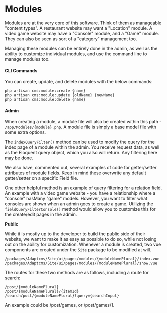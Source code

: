 # Modules

Modules are at the very core of this software. Think of them as manageable "content types". A restaurant website may want a "Location" module. A video game website may have a "Console" module, and a "Game" module. They can also be seen as sort of a "category" management too.

Managing these modules can be entirely done in the admin, as well as the ability to customize individual modules, and use the command line to manage modules too.

#### CLI Commands

You can create, update, and delete modules with the below commands:

```text
php artisan cms:module:create {name}
php artisan cms:module:update {oldName} {newName}
php artisan cms:module:delete {name}
```

#### Admin

When creating a module, a module file will also be created within this path - `/app/Modules/{module}.php`. A module file is simply a base model file with some extra options.

The `indexQueryFilter()` method can be used to modify the query for the index page of a module within the admin. You receive request data, as well as the Eloquent query object, which you also will return. Any filtering here may be done.

We also have, commented out, several examples of code for getter/setter attributes of module fields. Keep in mind these overwrite any default getter/setter on a specific Field file.

One other helpful method is an example of query filtering for a relation field. An example with a video game website - you have a relationship where a "console" hasMany "game" models. However, you want to filter what consoles are shown when an admin goes to create a game. Utilizing the `fieldQueryFilterConsole()` method would allow you to customize this for the create/edit pages in the admin.

**Public**

While it is mostly up to the developer to build the public side of their website, we want to make it as easy as possible to do so, while not losing out on the ability for customization. Whenever a module is created, two vue components are created under the `Site` package to be modified at will.

```text
/packages/Adaptcms/Site/ui/pages/modules/{moduleNamePlural}/index.vue
/packages/Adaptcms/Site/ui/pages/modules/{moduleNamePlural}/show.vue
```

The routes for these two methods are as follows, including a route for search:

```text
/post/{moduleNamePlural}
/post/{moduleNamePlural}/{itemId}
/search/post/{moduleNamePlural}?query={searchInput}
```

An example could be /post/games, or /post/games/1.

